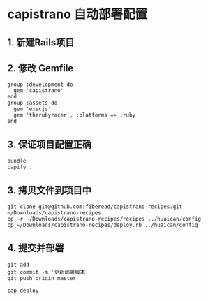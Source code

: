 # capistrano 自动部署配置


## 1. 新建Rails项目

## 2. 修改 Gemfile
    
    group :development do
      gem 'capistrano'
    end
    group :assets do
      gem 'execjs'
      gem 'therubyracer', :platforms => :ruby
    end

## 3. 保证项目配置正确

    bundle
    capify .

## 3. 拷贝文件到项目中

    git clone git@github.com:fiberead/capistrano-recipes.git ~/Downloads/capistrano-recipes
    cp -r ~/Downloads/capistrano-recipes/recipes ../huaican/config
    cp ~/Downloads/capistrano-recipes/deploy.rb ../huaican/config

## 4. 提交并部署

    git add .
    git commit -m '更新部署脚本'
    git push origin master

    cap deploy
    